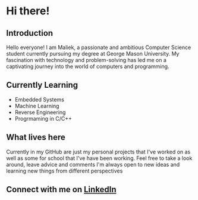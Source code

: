 # Hi there!

## Introduction
Hello everyone! I am Maliek, a passionate and ambitious Computer Science student currently pursuing my degree at George Mason University. My fascination with technology and problem-solving has led me on a captivating journey into the world of computers and programming.

## Currently Learning
- Embedded Systems
- Machine Learning
- Reverse Engineering
- Progrmaming in C/C++

## What lives here
Currently in my GitHub are just my personal projects that I've worked on as well as some for school that I've have been working. Feel free to take a look around, leave advice and comments I'm always open to new ideas and learning new things from different perspectives

## Connect with me on [LinkedIn](www.linkedin.com/in/maliek-dixon-697706205)
